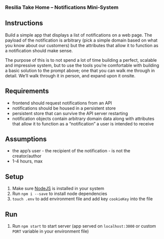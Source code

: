 ### Resilia Take Home – Notifications Mini-System

## Instructions
Build a simple app that displays a list of notifications on a web page. The payload of the notification is arbitrary (pick a simple domain based on what you know about our customers) but the attributes that allow it to function as a notification should make sense.

The purpose of this is to not spend a lot of time building a perfect, scalable and impressive system, but to use the tools you’re comfortable with building a basic solution to the prompt above; one that you can walk me through in detail. We’ll walk through it in person, and expand
upon it onsite.

## Requirements
- frontend should request notifications from an API
- notifications should be housed in a persistent store
- persistent store that can survive the API server restarting
- notification objects contain arbitrary domain data along with attributes that allow it to function as a “notification” a user is intended to receive

## Assumptions
- the app’s user - the recipient of the notification - is not the creator/author
- 1-4 hours, max

## Setup
1. Make sure [NodeJS](https://nodejs.org/en/download/) is installed in your system
2. Run `npm i --save` to install node dependencies
3. `touch .env` to add environment file and add key `cookieKey` into the file

## Run
1. Run `npm start` to start server (app served on `localhost:3000` or custom `PORT` variable in your environment file)
